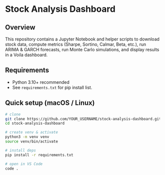 # Stock Analysis Dashboard

## Overview
This repository contains a Jupyter Notebook and helper scripts to download stock data, compute metrics (Sharpe, Sortino, Calmar, Beta, etc.), run ARIMA & GARCH forecasts, run Monte Carlo simulations, and display results in a Voila dashboard.

## Requirements
- Python 3.10+ recommended
- See `requirements.txt` for pip install list.

## Quick setup (macOS / Linux)
```bash
# clone
git clone https://github.com/YOUR_USERNAME/stock-analysis-dashboard.git
cd stock-analysis-dashboard

# create venv & activate
python3 -m venv venv
source venv/bin/activate

# install deps
pip install -r requirements.txt

# open in VS Code
code .

